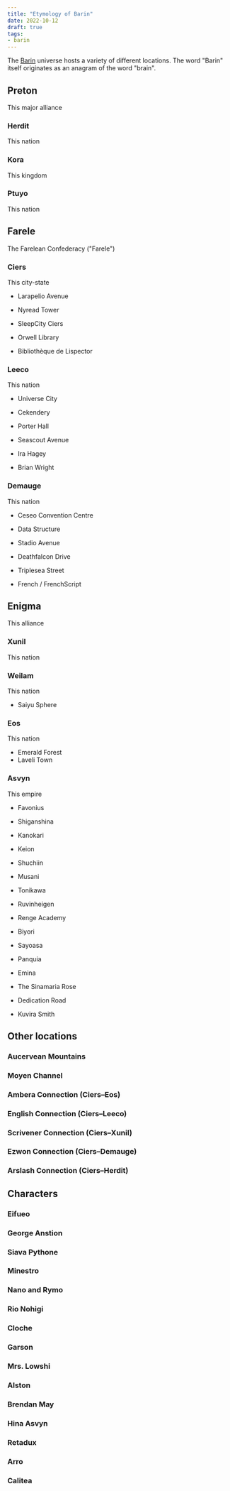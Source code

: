 ```yaml
---
title: "Etymology of Barin"
date: 2022-10-12
draft: true
tags:
- barin
---
```


The [Barin](/tags/stories/barin) universe hosts a variety of different locations. The word "Barin" itself originates as an anagram of the word "brain".

## Preton

This major alliance

### Herdit

This nation

### Kora

This kingdom

### Ptuyo

This nation

## Farele

The Farelean Confederacy ("Farele")

### Ciers

This city-state

- Larapelio Avenue



- Nyread Tower
- SleepCity Ciers
- Orwell Library
- Bibliothèque de Lispector

### Leeco

This nation

- Universe City
- Cekendery



- Porter Hall
- Seascout Avenue



- Ira Hagey
- Brian Wright

### Demauge

This nation

- Ceseo Convention Centre
- Data Structure
- Stadio Avenue
- Deathfalcon Drive
- Triplesea Street



- French / FrenchScript

## Enigma

This alliance

### Xunil

This nation

### Weilam

This nation

- Saiyu Sphere

### Eos

This nation

- Emerald Forest
- Laveli Town

### Asvyn

This empire

- Favonius
- Shiganshina
- Kanokari
- Keion
- Shuchiin
- Musani
- Tonikawa
- Ruvinheigen
- Renge Academy
- Biyori
- Sayoasa
- Panquia
- Emina



- The Sinamaria Rose
- Dedication Road



- Kuvira Smith

## Other locations

### Aucervean Mountains

### Moyen Channel

### Ambera Connection (Ciers–Eos)

### English Connection (Ciers–Leeco)

### Scrivener Connection (Ciers–Xunil)

### Ezwon Connection (Ciers–Demauge)

### Arslash Connection (Ciers–Herdit)

## Characters

### Eifueo

### George Anstion

### Siava Pythone

### Minestro

### Nano and Rymo

### Rio Nohigi

### Cloche

### Garson

### Mrs. Lowshi

### Alston

### Brendan May

### Hina Asvyn

### Retadux

### Arro

### Calitea

